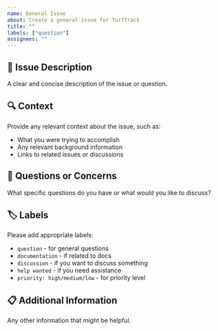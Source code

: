 ```yaml
---
name: General Issue
about: Create a general issue for TurfTrack
title: ""
labels: ["question"]
assignees: ""
---
```


## 📝 Issue Description

A clear and concise description of the issue or question.

## 🔍 Context

Provide any relevant context about the issue, such as:

- What you were trying to accomplish
- Any relevant background information
- Links to related issues or discussions

## 💭 Questions or Concerns

What specific questions do you have or what would you like to discuss?

## 🏷️ Labels

Please add appropriate labels:

- `question` - for general questions
- `documentation` - if related to docs
- `discussion` - if you want to discuss something
- `help wanted` - if you need assistance
- `priority: high/medium/low` - for priority level

## 📋 Additional Information

Any other information that might be helpful.

